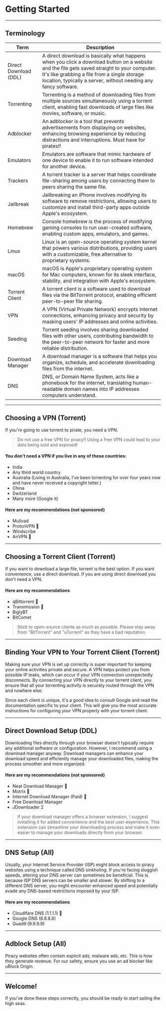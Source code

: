# Getting Started
---
## Terminology

| Term | Description |
| ----------- | ----------- |
| Direct Download (DDL) | A direct download is basically what happens when you click a download button on a website and the file gets saved straight to your computer. It's like grabbing a file from a single storage location, typically a server, without needing any fancy software. |
| Torrenting | Torrenting is a method of downloading files from multiple sources simultaneously using a torrent client, enabling fast downloads of large files like movies, software, or music. |
| Adblocker | An adblocker is a tool that prevents advertisements from displaying on websites, enhancing browsing experience by reducing distractions and interruptions. Must have for pirates!! |
| Emulators | Emulators are software that mimic hardware of one device to enable it to run software intended for another device. | 
| Trackers | A torrent tracker is a server that helps coordinate file-sharing among users by connecting them to peers sharing the same file. |
| Jailbreak | Jailbreaking an iPhone involves modifying its software to remove restrictions, allowing users to customize and install third-party apps outside Apple's ecosystem. |
| Homebrew | Console homebrew is the process of modifying gaming consoles to run user-created software, enabling custom apps, emulators, and games. |
| Linux | Linux is an open-source operating system kernel that powers various distributions, providing users with a customizable, free alternative to proprietary systems. |
| macOS | macOS is Apple's proprietary operating system for Mac computers, known for its sleek interface, stability, and integration with Apple's ecosystem. |
| Torrent Client | A torrent client is a software used to download files via the BitTorrent protocol, enabling efficient peer-to-peer file sharing. |
| VPN | A VPN (Virtual Private Network) encrypts internet connections, enhancing privacy and security by masking users' IP addresses and online activities. |
| Seeding | Torrent seeding involves sharing downloaded files with other users, contributing bandwidth to the peer-to-peer network for faster and more reliable distribution. |
| Download Manager | A download manager is a software that helps you organize, schedule, and accelerate downloading files from the internet. |
| DNS | DNS, or Domain Name System, acts like a phonebook for the internet, translating human-readable domain names into IP addresses computers understand. |

---
## Choosing a VPN (Torrent)

If you're going to use torrent to pirate, you need a VPN.

> Do not use a free VPN for piracy!! Using a free VPN could lead to your data being sold and exposed!

#### You don't need a VPN if you live in any of these countries:

- India
- Any third world country
- Australia (Living in Australia, I've been torrenting for over four years now and have never received a copyright letter.)
- China
- Switzerland
- Many more (Google it)

#### Here are my recommendations (not sponsored)
- Mullvad 
- ProtonVPN 🌟
- Windscribe
- AirVPN 🌟


---
## Choosing a Torrent Client (Torrent)

If you want to download a large file, torrent is the best option. If you want convenience, use a direct download. If you are using direct download you don't need a VPN.

#### Here are my recommendations
- qBittorrent 🌟
- Transmission 🌟
- BiglyBT
- BitComet

> Stick to open-source clients as much as possible. Please stay away from "BitTorrent" and "uTorrent" as they have a bad reputation.

---
## Binding Your VPN to Your Torrent Client (Torrent)


Making sure your VPN is set up correctly is super important for keeping your online activities private and secure. A VPN helps protect you from possible IP leaks, which can occur if your VPN connection unexpectedly disconnects. By connecting your VPN directly to your torrent client, you ensure that all your torrenting activity is securely routed through the VPN and nowhere else.

Since each client is unique, it's a good idea to consult Google and read the documentation specific to your client. This will give you the most accurate instructions for configuring your VPN properly with your torrent client.

---
## Direct Download Setup (DDL)

Downloading files directly through your browser doesn't typically require any additional software or configuration. However, I recommend using a download manager anyway. Download managers can enhance your download speed and efficiently manage your downloaded files, making the process smoother and more organized.


#### Here are my recommendations (not sponsored)

- Neat Download Manager 🌟
- Motrix 🌟
- Internet Download Manager (Paid) 🌟
- Free Download Manager
- JDownloader 2

> If your download manager offers a browser extension, I suggest installing it for added convenience and the best user experience. This extension can streamline your downloading process and make it even easier to manage your downloads directly from your browser.

---
## DNS Setup (All)

Usually, your Internet Service Provider (ISP) might block access to piracy websites using a technique called DNS sinkholing. If you're facing sluggish speeds, altering your DNS server can sometimes be beneficial. This is because ISP DNS servers can be smaller and slower. By shifting to a different DNS server, you might encounter enhanced speed and potentially evade any DNS-based restrictions imposed by your ISP.


#### Here are my recommendations 

- Cloudlfare DNS (1.1.1.1) 🌟
- Google DNS (8.8.8.8)
- Quad9 (9.9.9.9)

---
## Adblock Setup (All)


Piracy websites often contain explicit ads, malware ads, etc. This is how they generate revenue. For our safety, ensure you use an ad blocker like uBlock Origin.

---
## Welcome!

If you’ve done these steps correctly, you should be ready to start sailing the high seas.

